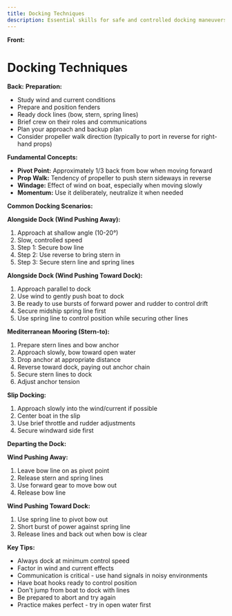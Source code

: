```yaml
---
title: Docking Techniques
description: Essential skills for safe and controlled docking maneuvers
---
```


**Front:**
# Docking Techniques

**Back:**
**Preparation:**
- Study wind and current conditions
- Prepare and position fenders
- Ready dock lines (bow, stern, spring lines)
- Brief crew on their roles and communications
- Plan your approach and backup plan
- Consider propeller walk direction (typically to port in reverse for right-hand props)

**Fundamental Concepts:**
- **Pivot Point:** Approximately 1/3 back from bow when moving forward
- **Prop Walk:** Tendency of propeller to push stern sideways in reverse
- **Windage:** Effect of wind on boat, especially when moving slowly
- **Momentum:** Use it deliberately, neutralize it when needed

**Common Docking Scenarios:**

**Alongside Dock (Wind Pushing Away):**
1. Approach at shallow angle (10-20°)
2. Slow, controlled speed
3. Step 1: Secure bow line
4. Step 2: Use reverse to bring stern in
5. Step 3: Secure stern line and spring lines

**Alongside Dock (Wind Pushing Toward Dock):**
1. Approach parallel to dock
2. Use wind to gently push boat to dock
3. Be ready to use bursts of forward power and rudder to control drift
4. Secure midship spring line first
5. Use spring line to control position while securing other lines

**Mediterranean Mooring (Stern-to):**
1. Prepare stern lines and bow anchor
2. Approach slowly, bow toward open water
3. Drop anchor at appropriate distance
4. Reverse toward dock, paying out anchor chain
5. Secure stern lines to dock
6. Adjust anchor tension

**Slip Docking:**
1. Approach slowly into the wind/current if possible
2. Center boat in the slip
3. Use brief throttle and rudder adjustments
4. Secure windward side first

**Departing the Dock:**

**Wind Pushing Away:**
1. Leave bow line on as pivot point
2. Release stern and spring lines
3. Use forward gear to move bow out
4. Release bow line

**Wind Pushing Toward Dock:**
1. Use spring line to pivot bow out
2. Short burst of power against spring line
3. Release lines and back out when bow is clear

**Key Tips:**
- Always dock at minimum control speed
- Factor in wind and current effects
- Communication is critical - use hand signals in noisy environments
- Have boat hooks ready to control position
- Don't jump from boat to dock with lines
- Be prepared to abort and try again
- Practice makes perfect - try in open water first 
